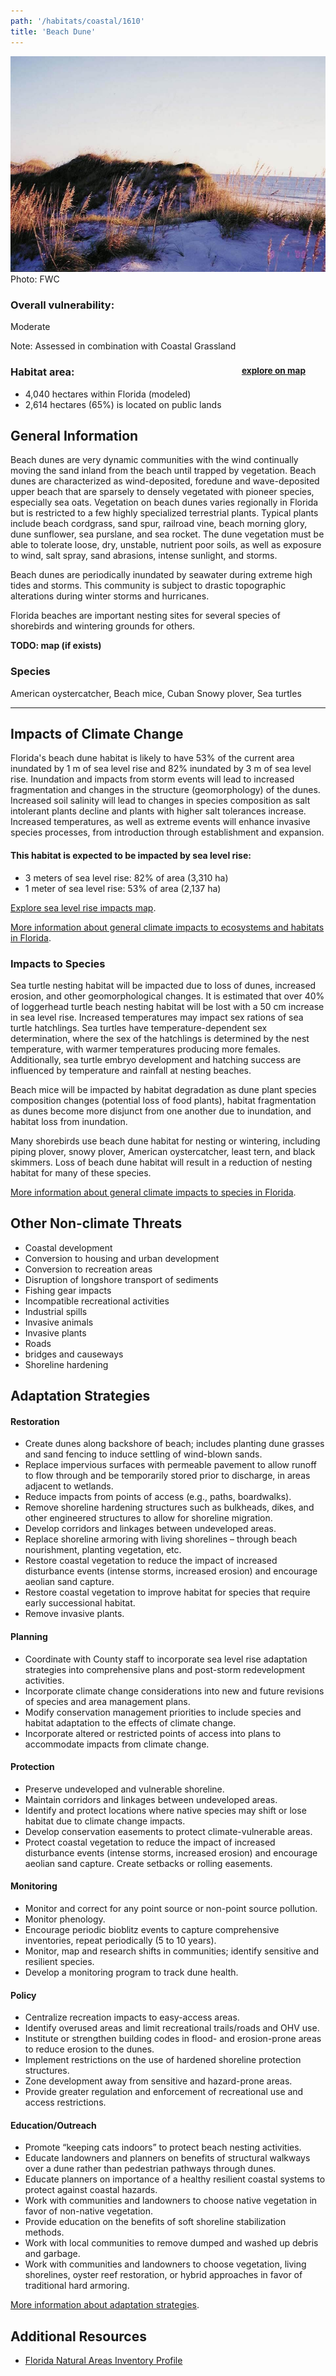 ```yaml
---
path: '/habitats/coastal/1610'
title: 'Beach Dune'
---
```


<content-header icon="coastal_uplands" title="Beach Dune" subtitle="within Coastal Uplands">
</content-header>

<div id="TopSection">

<div class="header-photo"><img src="1610.jpg" alt="Photo for 1610"/>
<figcaption>Photo: FWC</figcaption></div>

<div>

### Overall vulnerability:

<div class="vulnerability vulnerability-moderate">Moderate</div>

Note: Assessed in combination with Coastal Grassland

<h3>Habitat area: 
<a href="/habitats/coastal/1610/map" style="float:right;font-size:smaller;margin-right: 2rem;">
<fa-icon name="map"></fa-icon>
explore on map
</a>
</h3>

-   4,040 hectares within Florida (modeled)
-   2,614 hectares (65%) is located on public lands

</div>
</div>

## General Information

Beach dunes are very dynamic communities with the wind continually moving the sand inland from the beach until trapped by vegetation. Beach dunes are characterized as wind-deposited, foredune and wave-deposited upper beach that are sparsely to densely vegetated with pioneer species, especially sea oats.  Vegetation on beach dunes varies regionally in Florida but is restricted to a few highly specialized terrestrial plants.   Typical plants include beach cordgrass, sand spur, railroad vine, beach morning glory, dune sunflower, sea purslane, and sea rocket.  The dune vegetation must be able to tolerate loose, dry, unstable, nutrient poor soils, as well as exposure to wind, salt spray, sand abrasions, intense sunlight, and storms.  

Beach dunes are  periodically inundated by seawater during extreme high tides and storms. This community is subject to drastic topographic alterations during winter storms and hurricanes.  

Florida beaches are important nesting sites for several species of shorebirds and wintering grounds for others.



**TODO: map (if exists)**

### Species

American oystercatcher, Beach mice, Cuban Snowy plover, Sea turtles

<hr />

## Impacts of Climate Change

Florida's beach dune habitat is likely to have 53% of the current area inundated by 1 m of sea level rise and 82% inundated by 3 m of sea level rise.  Inundation and impacts from storm events will lead to increased fragmentation and changes in the structure (geomorphology) of the dunes.   Increased soil salinity will lead to changes in species composition as salt intolerant plants decline and plants with higher salt tolerances increase.  Increased temperatures, as well as extreme events  will enhance invasive species processes, from introduction through establishment and expansion.


#### This habitat is expected to be impacted by sea level rise:

- 3 meters of sea level rise: 82% of area (3,310 ha)
- 1 meter of sea level rise: 53% of area (2,137 ha)

[Explore sea level rise impacts map](/habitat/coastal/1610/map).


[More information about general climate impacts to ecosystems and habitats in Florida](/impacts/habitats).

### Impacts to Species

Sea turtle nesting habitat will be impacted due to loss of dunes, increased erosion, and other geomorphological changes.  It is estimated that over 40% of loggerhead turtle beach nesting habitat will be lost with a 50 cm increase in sea level rise. Increased temperatures may impact sex rations of sea turtle hatchlings. Sea turtles have temperature-dependent sex determination, where the sex of the hatchlings is determined by the nest temperature, with warmer temperatures producing more females.    Additionally, sea turtle embryo development and hatching success are influenced by temperature and rainfall at nesting beaches.   

Beach mice will be impacted by habitat degradation as dune plant species composition changes (potential loss of food plants), habitat fragmentation as dunes become more disjunct from one another due to inundation, and habitat loss from inundation.  

Many shorebirds use beach dune habitat for nesting or wintering, including piping plover, snowy plover, American oystercatcher, least tern, and black skimmers.  Loss of beach dune habitat will result in a reduction of nesting habitat for many of these species.

[More information about general climate impacts to species in Florida](/impacts/species).

## Other Non-climate Threats

-	Coastal development
-	Conversion to housing and urban development
-	Conversion to recreation areas
-	Disruption of longshore transport of sediments
-	Fishing gear impacts
-	Incompatible recreational activities
-	Industrial spills
-	Invasive animals
-	Invasive plants
-	Roads
-	bridges and causeways
-	Shoreline hardening


## Adaptation Strategies

#### Restoration

- Create dunes along backshore of beach; includes planting dune grasses and sand fencing to induce settling of wind-blown sands.
- Replace impervious surfaces with permeable pavement to allow runoff to flow through and be temporarily stored prior to discharge, in areas adjacent to wetlands.
- Reduce impacts from points of access (e.g., paths, boardwalks).
- Remove shoreline hardening structures such as bulkheads, dikes, and other engineered structures to allow for shoreline migration.
- Develop corridors and linkages between undeveloped areas.
- Replace shoreline armoring with living shorelines – through beach nourishment, planting vegetation, etc.
- Restore coastal vegetation to reduce the impact of increased disturbance events (intense storms, increased erosion) and encourage aeolian sand capture.
- Restore coastal vegetation to improve habitat for species that require early successional habitat.
- Remove invasive plants.


#### Planning

- Coordinate with County staff to incorporate sea level rise adaptation strategies into comprehensive plans and post-storm redevelopment activities.
- Incorporate climate change considerations into new and future revisions of species and area management plans.
- Modify conservation management priorities to include species and habitat adaptation to the effects of climate change.
- Incorporate altered or restricted points of access into plans to accommodate impacts from climate change.


#### Protection

- Preserve undeveloped and vulnerable shoreline.
- Maintain corridors and linkages between undeveloped areas.
- Identify and protect locations where native species may shift or lose habitat due to climate change impacts.
- Develop conservation easements  to protect climate-vulnerable areas.
- Protect coastal vegetation to reduce the impact of increased disturbance events (intense storms, increased erosion) and encourage aeolian sand capture. Create setbacks or rolling easements.


#### Monitoring

- Monitor and correct for any point source or non-point source pollution.
- Monitor phenology.
- Encourage periodic bioblitz events to capture comprehensive inventories, repeat periodically (5 to 10 years).
- Monitor, map  and research shifts in communities; identify sensitive and resilient species.
- Develop a monitoring program to track dune health.


#### Policy

- Centralize recreation impacts to easy-access areas.
- Identify overused areas and limit recreational trails/roads and OHV use.
- Institute or strengthen building codes in flood- and erosion-prone areas to reduce erosion to the dunes.
- Implement restrictions on the use of hardened shoreline protection structures.
- Zone development away from sensitive and hazard-prone areas.
- Provide greater regulation and enforcement of recreational use and access restrictions.


#### Education/Outreach

- Promote “keeping cats indoors” to protect beach nesting activities.
- Educate landowners and planners on benefits of structural walkways over a dune rather than pedestrian pathways through dunes.
- Educate planners on importance of a healthy resilient coastal systems to protect against coastal hazards.
- Work with communities and landowners to choose native vegetation in favor of non-native vegetation.
- Provide education on the benefits of soft shoreline stabilization methods.
- Work with local communities to remove dumped and washed up debris and garbage.
- Work with communities and landowners to choose vegetation, living shorelines, oyster reef restoration, or hybrid approaches in favor of traditional hard armoring.




[More information about adaptation strategies](/strategies).

## Additional Resources

 - [Florida Natural Areas Inventory Profile](http://www.fnai.org/PDF/NC/Beach_Dune_Final_2010.pdf)
